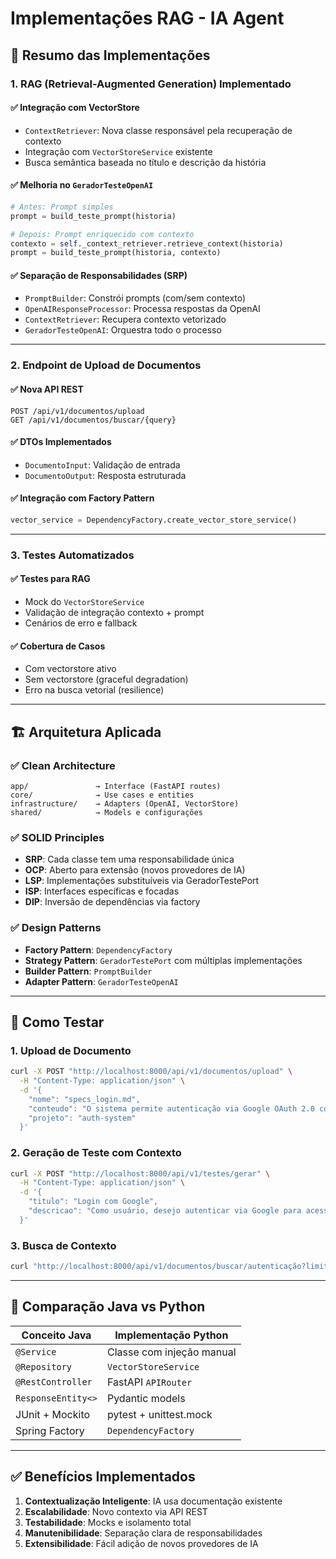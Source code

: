 # Implementações RAG - IA Agent

## 🚀 Resumo das Implementações

### 1. **RAG (Retrieval-Augmented Generation) Implementado**

#### ✅ Integração com VectorStore
- `ContextRetriever`: Nova classe responsável pela recuperação de contexto
- Integração com `VectorStoreService` existente
- Busca semântica baseada no título e descrição da história

#### ✅ Melhoria no `GeradorTesteOpenAI`
```python
# Antes: Prompt simples
prompt = build_teste_prompt(historia)

# Depois: Prompt enriquecido com contexto
contexto = self._context_retriever.retrieve_context(historia)
prompt = build_teste_prompt(historia, contexto)
```

#### ✅ Separação de Responsabilidades (SRP)
- `PromptBuilder`: Constrói prompts (com/sem contexto)
- `OpenAIResponseProcessor`: Processa respostas da OpenAI 
- `ContextRetriever`: Recupera contexto vetorizado
- `GeradorTesteOpenAI`: Orquestra todo o processo

---

### 2. **Endpoint de Upload de Documentos**

#### ✅ Nova API REST
```http
POST /api/v1/documentos/upload
GET /api/v1/documentos/buscar/{query}
```

#### ✅ DTOs Implementados
- `DocumentoInput`: Validação de entrada
- `DocumentoOutput`: Resposta estruturada

#### ✅ Integração com Factory Pattern
```python
vector_service = DependencyFactory.create_vector_store_service()
```

---

### 3. **Testes Automatizados**

#### ✅ Testes para RAG
- Mock do `VectorStoreService`
- Validação de integração contexto + prompt
- Cenários de erro e fallback

#### ✅ Cobertura de Casos
- Com vectorstore ativo
- Sem vectorstore (graceful degradation)
- Erro na busca vetorial (resilience)

---

## 🏗️ Arquitetura Aplicada

### ✅ Clean Architecture
```
app/               → Interface (FastAPI routes)
core/              → Use cases e entities 
infrastructure/    → Adapters (OpenAI, VectorStore)
shared/            → Models e configurações
```

### ✅ SOLID Principles
- **SRP**: Cada classe tem uma responsabilidade única
- **OCP**: Aberto para extensão (novos provedores de IA)
- **LSP**: Implementações substituíveis via GeradorTestePort
- **ISP**: Interfaces específicas e focadas
- **DIP**: Inversão de dependências via factory

### ✅ Design Patterns
- **Factory Pattern**: `DependencyFactory`
- **Strategy Pattern**: `GeradorTestePort` com múltiplas implementações
- **Builder Pattern**: `PromptBuilder`
- **Adapter Pattern**: `GeradorTesteOpenAI`

---

## 🧪 Como Testar

### 1. Upload de Documento
```bash
curl -X POST "http://localhost:8000/api/v1/documentos/upload" \
  -H "Content-Type: application/json" \
  -d '{
    "nome": "specs_login.md",
    "conteudo": "O sistema permite autenticação via Google OAuth 2.0 com validação de email corporativo.",
    "projeto": "auth-system"
  }'
```

### 2. Geração de Teste com Contexto
```bash
curl -X POST "http://localhost:8000/api/v1/testes/gerar" \
  -H "Content-Type: application/json" \
  -d '{
    "titulo": "Login com Google",
    "descricao": "Como usuário, desejo autenticar via Google para acesso rápido"
  }'
```

### 3. Busca de Contexto
```bash
curl "http://localhost:8000/api/v1/documentos/buscar/autenticação?limit=3"
```

---

## 🎯 Comparação Java vs Python

| Conceito Java | Implementação Python |
|---------------|---------------------|
| `@Service` | Classe com injeção manual |
| `@Repository` | `VectorStoreService` |
| `@RestController` | FastAPI `APIRouter` |
| `ResponseEntity<>` | Pydantic models |
| JUnit + Mockito | pytest + unittest.mock |
| Spring Factory | `DependencyFactory` |

---

## ✅ Benefícios Implementados

1. **Contextualização Inteligente**: IA usa documentação existente
2. **Escalabilidade**: Novo contexto via API REST
3. **Testabilidade**: Mocks e isolamento total
4. **Manutenibilidade**: Separação clara de responsabilidades
5. **Extensibilidade**: Fácil adição de novos provedores de IA 